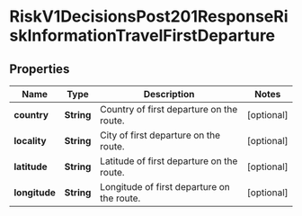 
# RiskV1DecisionsPost201ResponseRiskInformationTravelFirstDeparture

## Properties
Name | Type | Description | Notes
------------ | ------------- | ------------- | -------------
**country** | **String** | Country of first departure on the route. |  [optional]
**locality** | **String** | City of first departure on the route. |  [optional]
**latitude** | **String** | Latitude of first departure on the route. |  [optional]
**longitude** | **String** | Longitude of first departure on the route. |  [optional]



